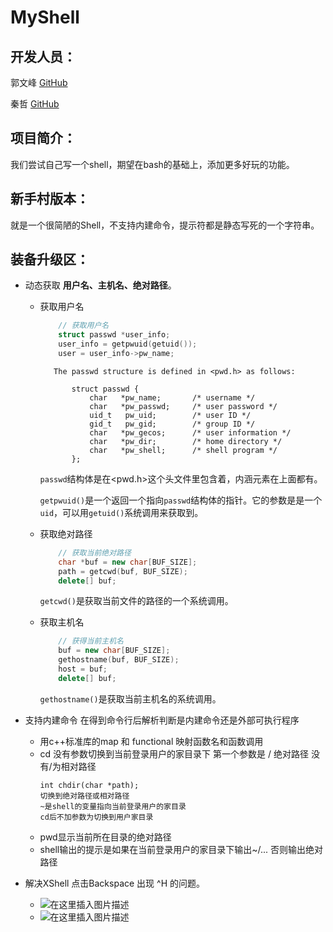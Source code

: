 # MyShell

## 开发人员：

郭文峰  [GitHub](<https://github.com/gdis5251>)

秦哲  [GitHub](<https://github.com/Qzhe>)

## 项目简介：

我们尝试自己写一个shell，期望在bash的基础上，添加更多好玩的功能。



## 新手村版本：

就是一个很简陋的Shell，不支持内建命令，提示符都是静态写死的一个字符串。



## 装备升级区：

- 动态获取 **用户名、主机名、绝对路径**。

  - 获取用户名

    ```cpp
        // 获取用户名
        struct passwd *user_info;
        user_info = getpwuid(getuid());
        user = user_info->pw_name;
    ```

           The passwd structure is defined in <pwd.h> as follows:
        
               struct passwd {
                   char   *pw_name;       /* username */
                   char   *pw_passwd;     /* user password */
                   uid_t   pw_uid;        /* user ID */
                   gid_t   pw_gid;        /* group ID */
                   char   *pw_gecos;      /* user information */
                   char   *pw_dir;        /* home directory */
                   char   *pw_shell;      /* shell program */
               };
    `passwd`结构体是在<pwd.h>这个头文件里包含着，内涵元素在上面都有。

    `getpwuid()`是一个返回一个指向`passwd`结构体的指针。它的参数是是一个`uid`，可以用`getuid()`系统调用来获取到。

  - 获取绝对路径

    ```cpp
        // 获取当前绝对路径
        char *buf = new char[BUF_SIZE];
        path = getcwd(buf, BUF_SIZE);
        delete[] buf;
    ```

    `getcwd()`是获取当前文件的路径的一个系统调用。

  - 获取主机名

    ```cpp
        // 获得当前主机名
        buf = new char[BUF_SIZE];
        gethostname(buf, BUF_SIZE);
        host = buf;
        delete[] buf;
    ```

    `gethostname()`是获取当前主机名的系统调用。
  
- 支持内建命令 在得到命令行后解析判断是内建命令还是外部可执行程序

  - 用c++标准库的map 和 functional 映射函数名和函数调用
  - cd 没有参数切换到当前登录用户的家目录下
    第一个参数是 / 绝对路径 没有/为相对路径
    ```
    int chdir(char *path);
    切换到绝对路径或相对路径
    ~是shell的变量指向当前登录用户的家目录
    cd后不加参数为切换到用户家目录
    ```
  - pwd显示当前所在目录的绝对路径
  - shell输出的提示是如果在当前登录用户的家目录下输出~/...
    否则输出绝对路径
  
- 解决XShell 点击Backspace 出现 ^H 的问题。

  - ![在这里插入图片描述](https://img-blog.csdnimg.cn/20190517180018298.png?x-oss-process=image/watermark,type_ZmFuZ3poZW5naGVpdGk,shadow_10,text_aHR0cHM6Ly9ibG9nLmNzZG4ubmV0L3dlaXhpbl80MjY3ODUwNw==,size_16,color_FFFFFF,t_70)
  - ![在这里插入图片描述](https://img-blog.csdnimg.cn/20190517180050375.png?x-oss-process=image/watermark,type_ZmFuZ3poZW5naGVpdGk,shadow_10,text_aHR0cHM6Ly9ibG9nLmNzZG4ubmV0L3dlaXhpbl80MjY3ODUwNw==,size_16,color_FFFFFF,t_70)

